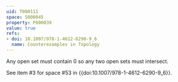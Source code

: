 ```yaml
---
uid: T000111
space: S000045
property: P000039
value: true
refs:
- doi: 10.1007/978-1-4612-6290-9_6
  name: Counterexamples in Topology
---
```


Any open set must contain 0 so any two open sets must intersect.

See item #3 for space #53 in {{doi:10.1007/978-1-4612-6290-9_6}}.
